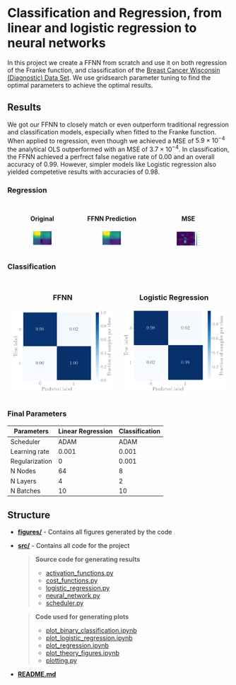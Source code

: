 # Classification and Regression, from linear and logistic regression to neural networks

In this project we create a FFNN from scratch and use it on both regression of the Franke function, and classification of the [Breast Cancer Wisconsin (Diagnostic) Data Set](https://www.kaggle.com/datasets/uciml/breast-cancer-wisconsin-data). We use gridsearch parameter tuning to find the optimal parameters to achieve the optimal results. 

## Results
We got our FFNN to closely match or even outperform traditional regression and classification models, especially when fitted to the Franke function. When applied to regression, even though we achieved a MSE of $5.9 \times 10^{-4}$ the analytical OLS outperformed with an MSE of $3.7 \times 10^{-4}$. In classification, the FFNN achieved a perfrect false negative rate of $0.00$ and an overall accuracy of $0.99$. However, simpler models like Logistic regression also yielded competetive results with accuracies of $0.98$. 
### Regression
<div style="display: flex; justify-content: center; align-items: flex-start;">
  <div style="margin: 10px; text-align: center;">
    <h4>Original</h4>
    <img src="./figures/franke.png" alt="Franke function" width="32%" />
  </div>
  <div style="margin: 10px; text-align: center;">
    <h4>FFNN Prediction</h4>
    <img src="./figures/ffnn_best_franke.png" alt="FFNN" width="32%" />
  </div>
  <div style="margin: 10px; text-align: center;">
    <h4>MSE</h4>
    <img src="./figures/ffnn_franke_square_error.png" alt="Error" width="32%" />
  </div>
</div>

### Classification
<div style="display: flex; justify-content: center; align-items: flex-start;">
  <div style="margin: 10px; text-align: center;">
    <h3>FFNN</h3>
    <img src="./figures/FFNN_clas_ADAM_lr0.001_reg0.001_confusion.png" alt="FFNN" width="300" />
  </div>
  <div style="margin: 10px; text-align: center;">
    <h3>Logistic Regression</h3>
    <img src="./figures/ownLogReg_clas_adamlr0.1_reg0.001_confusion.png" alt="Logistic Regression" width="305" />
  </div>
</div>

### Final Parameters
|Parameters     |Linear Regression  |Classification |
|---            |---                |---            |
|Scheduler      |ADAM               |ADAM           |
|Learning rate  |0.001              |0.001          |
|Regularization |0                  |0.001          |
|N Nodes        |64                 |8              |
|N Layers       |4                  |2              |
|N Batches      |10                 |10             |

## Structure
 * **[figures/](./figures/)**    - Contains all figures generated by the code
 * **[src/](./src/)**        - Contains all code for the project
   > **Source code for generating results**
   > * [activation_functions.py](./src/activation_functions.py)
   > * [cost_functions.py](./src/cost_functions.py)
   > * [logistic_regression.py](./src/logistic_regression.py)
   > * [neural_network.py](./src/neural_network.py)
   > * [scheduler.py](./src/scheduler.py)

   > **Code used for generating plots**
   > * [plot_binary_classification.ipynb](./src/plot_binary_classification.ipynb)
   > * [plot_logistic_regression.ipynb](./src/plot_logistic_regression.ipynb)
   > * [plot_regression.ipynb](./src/plot_regression.ipynb)
   > * [plot_theory_figures.ipynb](./src/plot_theory_figures.ipynb)
   > * [plotting.py](./src/plotting.py)
* **[README.md](./README.md)**
